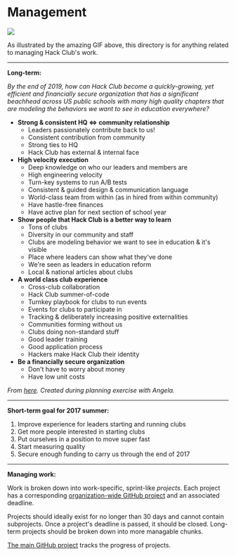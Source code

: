 # Management

![](http://www.ircar-formation.com/medias/images/bandeau-gif-management-puzle.gif)

As illustrated by the amazing GIF above, this directory is for anything related to managing Hack Club's work.

---

**Long-term:**

_By the end of 2019, how can Hack Club become a quickly-growing, yet efficient and financially secure organization that has a significant beachhead across US public schools with many high quality chapters that are modeling the behaviors we want to see in education everywhere?_

- **Strong & consistent HQ <=> community relationship**
  - Leaders passionately contribute back to us!
  - Consistent contribution from community
  - Strong ties to HQ
  - Hack Club has external & internal face
- **High velocity execution**
  - Deep knowledge on who our leaders and members are
  - High engineering velocity
  - Turn-key systems to run A/B tests
  - Consistent & guided design & communication language
  - World-class team from within (as in hired from within community)
  - Have hastle-free finances
  - Have active plan for next section of school year
- **Show people that Hack Club is a better way to learn**
  - Tons of clubs
  - Diversity in our community and staff
  - Clubs are modeling behavior we want to see in education & it's visible
  - Place where leaders can show what they've done
  - We're seen as leaders in education reform
  - Local & national articles about clubs
- **A world class club experience**
  - Cross-club collaboration
  - Hack Club summer-of-code
  - Turnkey playbook for clubs to run events
  - Events for clubs to participate in
  - Tracking & deliberately increasing positive externalities
  - Communities forming without us
  - Clubs doing non-standard stuff
  - Good leader training
  - Good application process
  - Hackers make Hack Club their identity
- **Be a financially secure organization**
  - Don't have to worry about money
  - Have low unit costs
  
_From [here](https://goo.gl/photos/PfmqqVJC34T2WMwJ7). Created during planning exercise with Angela._

---

**Short-term goal for 2017 summer:**

1. Improve experience for leaders starting and running clubs
2. Get more people interested in starting clubs
3. Put ourselves in a position to move super fast
4. Start measuring quality
5. Secure enough funding to carry us through the end of 2017

---

**Managing work:**

Work is broken down into work-specific, sprint-like _projects_. Each project has a corresponding [organization-wide GitHub project](https://github.com/orgs/hackclub/projects) and an associated deadline.

Projects should ideally exist for no longer than 30 days and cannot contain subprojects. Once a project's deadline is passed, it should be closed. Long-term projects should be broken down into more managable chunks.

[The main GitHub project](https://github.com/orgs/hackclub/projects/2) tracks the progress of projects.
